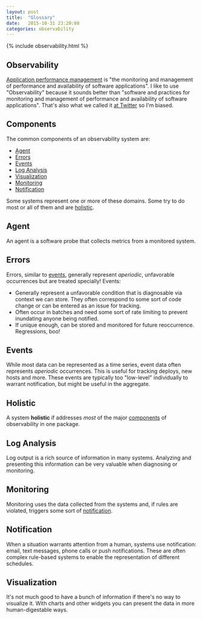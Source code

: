 ```yaml
---
layout: post
title:  "Glossary"
date:   2015-10-31 23:20:08
categories: observability
---
```


{% include observability.html %}

## Observability
[Application performance management](https://en.wikipedia.org/wiki/Application_performance_management) is "the monitoring and management of performance and availability of software applications". I like to use "Observability" because it sounds better than "software and practices for monitoring and management of performance and availability of software applications". That's also what we called it [at Twitter](https://blog.twitter.com/2013/observability-at-twitter) so I'm biased.

## Components

The common components of an observability system are:

* [Agent](#agent)
* [Errors](#errors)
* [Events](#events)
* [Log Analysis](#log-analysis)
* [Visualization](#visualization)
* [Monitoring](#monitoring)
* [Notification](#notification)

Some systems represent one or more of these domains. Some try to do most or all of them and are [holistic](#holistic).

## Agent

An agent is a software probe that collects metrics from a monitored system.

## Errors

Errors, similar to [events](#events), generally represent *aperiodic*, unfavorable occurrences but are treated specially! Events:

* Generally represent a unfavorable condition that is diagnosable via context we can store. They often correspond to some sort of code change or can be entered as an issue for tracking.
* Often occur in batches and need some sort of rate limiting to prevent inundating anyone being notified.
* If unique enough, can be stored and monitored for future reoccurrence. Regressions, boo!

## Events

While most data can be represented as a time series, event data often represents *aperiodic* occurrences. This is useful for tracking deploys, new hosts and more. These events are typically too "low-level" individually to warrant notification, but might be useful in the aggregate.

## Holistic

A system **holistic** if addresses *most* of the major [components](#components) of observability in one package.

## Log Analysis

Log output is a rich source of information in many systems. Analyzing and presenting this information can be very valuable when diagnosing or monitoring.

## Monitoring

Monitoring uses the data collected from the systems and, if rules are violated, triggers some sort of [notification](#notification).

## Notification

When a situation warrants attention from a human, systems use notification: email, text messages, phone calls or push notifications. These are often complex rule-based systems to enable the representation of different schedules.

## Visualization

It's not much good to have a bunch of information if there's no way to visualize it. With charts and other widgets you can present the data in more human-digestable ways.
